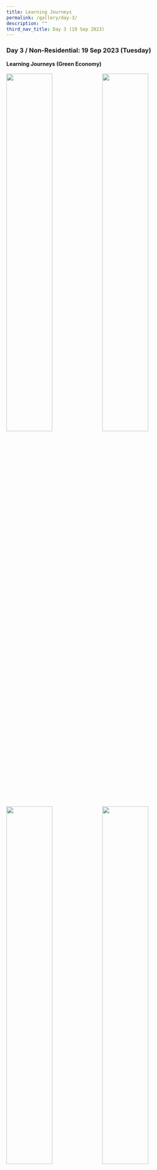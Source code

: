 ```yaml
---
title: Learning Journeys
permalink: /gallery/day-3/
description: ""
third_nav_title: Day 3 (19 Sep 2023)
---
```

### **Day 3 / Non-Residential: 19 Sep 2023 (Tuesday)**
<b>Learning Journeys (Green Economy)</b>
<br>
<br>
<img style="float: left; width: 49%; margin-right: 1%; margin-bottom: 0.5em;" src="https://hosting.photobucket.com/images/i/tracyng81/313-2_axYArPEAeu3ooobjeyZek4.JPG?width=590&amp;height=590&amp;fit=bounds"><img style="float: left; width: 49%; margin-right: 1%; margin-bottom: 0.5em;" src="https://hosting.photobucket.com/images/i/tracyng81/313-1_958nTe2H5VpC9tz9QCm57d.JPG?width=590&amp;height=590&amp;fit=bounds"><img style="float: left; width: 49%; margin-right: 1%; margin-bottom: 0.5em;" src="https://hosting.photobucket.com/images/i/tracyng81/313-3_7MLAdHXhpzowLhNiwCH8Mw.JPG?width=590&amp;height=590&amp;fit=bounds"><img style="float: left; width: 49%; margin-right: 1%; margin-bottom: 0.5em;" src="https://hosting.photobucket.com/images/i/tracyng81/313-4.JPG?width=590&amp;height=590&amp;fit=bounds"><img style="float: left; width: 67.5%; margin-right: 1%; margin-bottom: 0.5em;" src="https://hosting.photobucket.com/images/i/tracyng81/IMG_0070_copy.jpg?width=590&amp;height=590&amp;fit=bounds"><img style="float: left; width: 30%; margin-right: 1%; margin-bottom: 0.5em;" src="https://hosting.photobucket.com/images/i/tracyng81/IMG_0082_copy.jpg?width=590&amp;height=590&amp;fit=bounds">